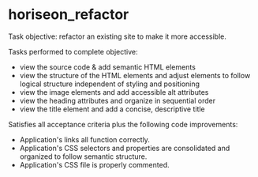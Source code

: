 # horiseon_refactor

Task objective: refactor an existing site to make it more accessible.

Tasks performed to complete objective:
- view the source code & add semantic HTML elements
- view the structure of the HTML elements and adjust elements to follow logical structure independent of styling and positioning
- view the image elements and add accessible alt attributes
- view the heading attributes and organize in sequential order
- view the title element and add a concise, descriptive title

Satisfies all acceptance criteria plus the following code improvements:
- Application's links all function correctly.
- Application's CSS selectors and properties are consolidated and organized to follow semantic structure.
- Application's CSS file is properly commented.